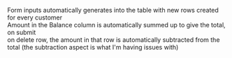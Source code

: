 Form inputs automatically generates into the table with new rows created for every customer <br />
Amount in the Balance column is automatically summed up to give the total, on submit <br />
on delete row, the amount in that row is automatically subtracted from the total (the subtraction aspect is what I'm having issues with)
